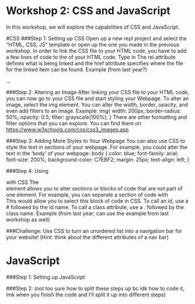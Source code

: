 # Workshop 2: CSS and JavaScript
In this workshop, we will explore the capabilities of CSS and JavaScript. 

#CSS
###Step 1: Setting up CSS
Open up a new repl project and select the “HTML, CSS, JS” template or open up the one you made in the previous workshop.
In order to link the CSS file to your HTML code, you have to add a few lines of code to the <head> of your HTML code. 
Type in <link rel=“stylesheet” href=“styles.css”/>
The rel attribute defines what is being linked and the href attribute specifies where the file for the linked item can be found. 
Example (from last year?) 
<html>
    <head>
      <link rel="stylesheet" href="styles.css"/> <!--Link the CSS file-->
    </head>
... 
</html>


###Step 2: Altering an Image
After linking your CSS file to your HTML code, you can now go to your CSS file and start styling your Webpage.
To alter an image, select the img element. You can alter the width, border, opacity, and even add filters to an image. 
Example: 
img{ 
width: 200px;	<!--Changes the image width--> 
	border-radius: 50%;	<!--Changes the border shape-->
	opacity: 0.5;	<!--Changes the opacity-->
	filter: grayscale(100%);     <!--Changes the filter-->
		}
There are other formatting and filter options that you can explore. You can find them on https://www.w3schools.com/css/css3_images.asp

###Step 3: Adding More Styles to Your Webpage
You can also use CSS to style the text in sections of your webpage. 
For example, you could alter the text in the ‘body’ of your webpage: 
body {
	color: blue;
	font-family: arial;
	font-size: 200%; 
	background-color: C7EBF2;
	margin: 25px;
	text-align: left;
}


###Step 4: Using <div> with CSS
The <div> element allows you to alter sections or blocks of code that are not part of one element. 
For example, you can separate a section of code with <div id=“content”> </div>
This would allow you to select this block of code in CSS. 
To call an id, use a # followed by the id name. 
To call a class attribute, use a . followed by the class name. 
Example (from last year; can use the example from last workshop as well)

###Challenge: Use CSS to turn an unordered list into a navigation bar for your website! (Hint: think about the different attributes of a nav bar)

# JavaScript 
###Step 1: Setting up JavaScript 

###Step 2: (not too sure how to split these steps up bc idk how to code it, lmk when you finish the code and I’ll split it up into different steps) 
